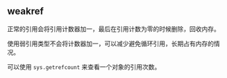 ## weakref

正常的引用会将引用计数器加一，最后在引用计数为零的时候删除，回收内存。

使用弱引用类型不会将计数器加一，可以减少避免循环引用，长期占有内存的情况。

可以使用 `sys.getrefcount` 来查看一个对象的引用次数。
